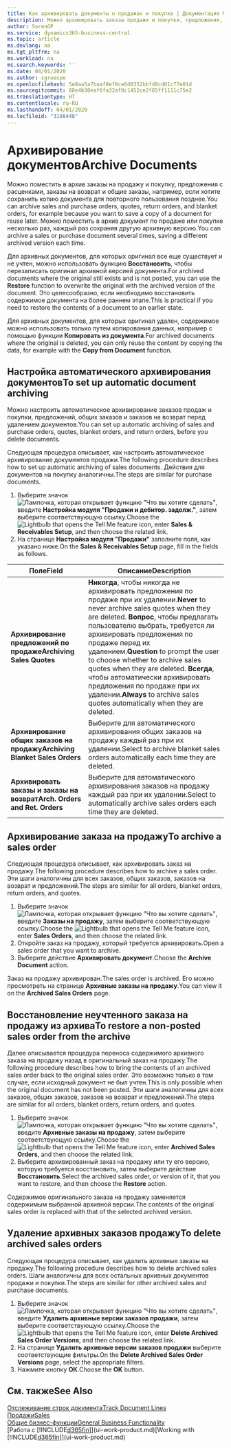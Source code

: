 ```yaml
---
title: Как архивировать документы о продажах и покупке | Документация Майкрософт
description: Можно архивировать заказы продажи и покупки, предложения, заказы на возврат и общие заказы, и можно использовать архивный документ для восстановления документа, из которого он был архивирован.
author: SorenGP
ms.service: dynamics365-business-central
ms.topic: article
ms.devlang: na
ms.tgt_pltfrm: na
ms.workload: na
ms.search.keywords: ''
ms.date: 04/01/2020
ms.author: sgroespe
ms.openlocfilehash: 5e8aa5a7baaf8ef8ce6d0352bbfd8cd01c77e01d
ms.sourcegitcommit: 88e4b30eaf6fa32af0c1452ce2f85ff1111c75e2
ms.translationtype: HT
ms.contentlocale: ru-RU
ms.lasthandoff: 04/01/2020
ms.locfileid: "3188448"
---
```

# <a name="archive-documents"></a><span data-ttu-id="e7d32-103">Архивирование документов</span><span class="sxs-lookup"><span data-stu-id="e7d32-103">Archive Documents</span></span>
<span data-ttu-id="e7d32-104">Можно поместить в архив заказы на продажу и покупку, предложения с расценками, заказы на возврат и общие заказы, например, если хотите сохранить копию документа для повторного пользования позднее.</span><span class="sxs-lookup"><span data-stu-id="e7d32-104">You can archive sales and purchase orders, quotes, return orders, and blanket orders, for example because you want to save a copy of a document for reuse later.</span></span> <span data-ttu-id="e7d32-105">Можно поместить в архив документ по продаже или покупке несколько раз, каждый раз сохраняя другую архивную версию.</span><span class="sxs-lookup"><span data-stu-id="e7d32-105">You can archive a sales or purchase document several times, saving a different archived version each time.</span></span>

<span data-ttu-id="e7d32-106">Для архивных документов, для которых оригинал все еще существует и не учтен, можно использовать функцию **Восстановить**, чтобы перезаписать оригинал архивной версией документа.</span><span class="sxs-lookup"><span data-stu-id="e7d32-106">For archived documents where the original still exists and is not posted, you can use the **Restore** function to overwrite the original with the archived version of the document.</span></span> <span data-ttu-id="e7d32-107">Это целесообразно, если необходимо восстановить содержимое документа на более раннем этапе.</span><span class="sxs-lookup"><span data-stu-id="e7d32-107">This is practical if you need to restore the contents of a document to an earlier state.</span></span>

<span data-ttu-id="e7d32-108">Для архивных документов, для которых оригинал удален, содержимое можно использовать только путем копирования данных, например с помощью функции **Копировать из документа**.</span><span class="sxs-lookup"><span data-stu-id="e7d32-108">For archived documents where the original is deleted, you can only reuse the content by copying the data, for example with the **Copy from Document** function.</span></span>   

## <a name="to-set-up-automatic-document-archiving"></a><span data-ttu-id="e7d32-109">Настройка автоматического архивирования документов</span><span class="sxs-lookup"><span data-stu-id="e7d32-109">To set up automatic document archiving</span></span>  
<span data-ttu-id="e7d32-110">Можно настроить автоматическое архивирование заказов продаж и покупки, предложений, общих заказов и заказов на возврат перед удалением документов.</span><span class="sxs-lookup"><span data-stu-id="e7d32-110">You can set up automatic archiving of sales and purchase orders, quotes, blanket orders, and return orders, before you delete documents.</span></span>

<span data-ttu-id="e7d32-111">Следующая процедура описывает, как настроить автоматическое архивирование документов продажи.</span><span class="sxs-lookup"><span data-stu-id="e7d32-111">The following procedure describes how to set up automatic archiving of sales documents.</span></span> <span data-ttu-id="e7d32-112">Действия для документов на покупку аналогичны.</span><span class="sxs-lookup"><span data-stu-id="e7d32-112">The steps are similar for purchase documents.</span></span>
1.  <span data-ttu-id="e7d32-113">Выберите значок ![Лампочка, которая открывает функцию "Что вы хотите сделать"](media/ui-search/search_small.png "Что вы хотите сделать"), введите **Настройка модуля "Продажи и дебитор. задолж."**, затем выберите соответствующую ссылку.</span><span class="sxs-lookup"><span data-stu-id="e7d32-113">Choose the ![Lightbulb that opens the Tell Me feature](media/ui-search/search_small.png "Tell me what you want to do") icon, enter **Sales & Receivables Setup**, and then choose the related link.</span></span>
2. <span data-ttu-id="e7d32-114">На странице **Настройка модуля "Продажи"** заполните поля, как указано ниже.</span><span class="sxs-lookup"><span data-stu-id="e7d32-114">On the **Sales & Receivables Setup** page, fill in the fields as follows.</span></span>

|<span data-ttu-id="e7d32-115">Поле</span><span class="sxs-lookup"><span data-stu-id="e7d32-115">Field</span></span>|<span data-ttu-id="e7d32-116">Описание</span><span class="sxs-lookup"><span data-stu-id="e7d32-116">Description</span></span>|
|-----|-----------|
|<span data-ttu-id="e7d32-117">**Архивирование предложений по продаже**</span><span class="sxs-lookup"><span data-stu-id="e7d32-117">**Archiving Sales Quotes**</span></span>|<span data-ttu-id="e7d32-118">**Никогда**, чтобы никогда не архивировать предложения по продаже при их удалении.</span><span class="sxs-lookup"><span data-stu-id="e7d32-118">**Never** to never archive sales quotes when they are deleted.</span></span> <span data-ttu-id="e7d32-119">**Вопрос**, чтобы предлагать пользователю выбрать, требуется ли архивировать предложения по продаже перед их удалением.</span><span class="sxs-lookup"><span data-stu-id="e7d32-119">**Question** to prompt the user to choose whether to archive sales quotes when they are deleted.</span></span> <span data-ttu-id="e7d32-120">**Всегда**, чтобы автоматически архивировать предложения по продаже при их удалении.</span><span class="sxs-lookup"><span data-stu-id="e7d32-120">**Always** to archive sales quotes automatically when they are deleted.</span></span>|
|<span data-ttu-id="e7d32-121">**Архивирование общих заказов на продажу**</span><span class="sxs-lookup"><span data-stu-id="e7d32-121">**Archiving Blanket Sales Orders**</span></span>|<span data-ttu-id="e7d32-122">Выберите для автоматического архивирования общих заказов на продажу каждый раз при их удалении.</span><span class="sxs-lookup"><span data-stu-id="e7d32-122">Select to archive blanket sales orders automatically each time they are deleted.</span></span>|
|<span data-ttu-id="e7d32-123">**Архивировать заказы и заказы на возврат**</span><span class="sxs-lookup"><span data-stu-id="e7d32-123">**Arch. Orders and Ret. Orders**</span></span>|<span data-ttu-id="e7d32-124">Выберите для автоматического архивирования заказов на продажу каждый раз при их удалении.</span><span class="sxs-lookup"><span data-stu-id="e7d32-124">Select to automatically archive sales orders each time they are deleted.</span></span>|

## <a name="to-archive-a-sales-order"></a><span data-ttu-id="e7d32-125">Архивирование заказа на продажу</span><span class="sxs-lookup"><span data-stu-id="e7d32-125">To archive a sales order</span></span>
<span data-ttu-id="e7d32-126">Следующая процедура описывает, как архивировать заказ на продажу.</span><span class="sxs-lookup"><span data-stu-id="e7d32-126">The following procedure describes how to archive a sales order.</span></span> <span data-ttu-id="e7d32-127">Эти шаги аналогичны для всех заказов, общих заказов, заказов на возврат и предложений.</span><span class="sxs-lookup"><span data-stu-id="e7d32-127">The steps are similar for all orders, blanket orders, return orders, and quotes.</span></span>

1.  <span data-ttu-id="e7d32-128">Выберите значок ![Лампочка, которая открывает функцию "Что вы хотите сделать"](media/ui-search/search_small.png "Что вы хотите сделать"), введите **Заказы на продажу**, затем выберите соответствующую ссылку.</span><span class="sxs-lookup"><span data-stu-id="e7d32-128">Choose the ![Lightbulb that opens the Tell Me feature](media/ui-search/search_small.png "Tell me what you want to do") icon, enter **Sales Orders**, and then choose the related link.</span></span>  
2.  <span data-ttu-id="e7d32-129">Откройте заказ на продажу, который требуется архивировать.</span><span class="sxs-lookup"><span data-stu-id="e7d32-129">Open a sales order that you want to archive.</span></span>  
3.  <span data-ttu-id="e7d32-130">Выберите действие **Архивировать документ**.</span><span class="sxs-lookup"><span data-stu-id="e7d32-130">Choose the **Archive Document** action.</span></span>

<span data-ttu-id="e7d32-131">Заказ на продажу архивирован.</span><span class="sxs-lookup"><span data-stu-id="e7d32-131">The sales order is archived.</span></span> <span data-ttu-id="e7d32-132">Его можно просмотреть на странице **Архивные заказы на продажу**.</span><span class="sxs-lookup"><span data-stu-id="e7d32-132">You can view it on the **Archived Sales Orders** page.</span></span>

## <a name="to-restore-a-non-posted-sales-order-from-the-archive"></a><span data-ttu-id="e7d32-133">Восстановление неучтенного заказа на продажу из архива</span><span class="sxs-lookup"><span data-stu-id="e7d32-133">To restore a non-posted sales order from the archive</span></span>
<span data-ttu-id="e7d32-134">Далее описывается процедура переноса содержимого архивного заказа на продажу назад в оригинальный заказ на продажу.</span><span class="sxs-lookup"><span data-stu-id="e7d32-134">The following procedure describes how to bring the contents of an archived sales order back to the original sales order.</span></span> <span data-ttu-id="e7d32-135">Это возможно только в том случае, если исходный документ не был учтен.</span><span class="sxs-lookup"><span data-stu-id="e7d32-135">This is only possible when the original document has not been posted.</span></span> <span data-ttu-id="e7d32-136">Эти шаги аналогичны для всех заказов, общих заказов, заказов на возврат и предложений.</span><span class="sxs-lookup"><span data-stu-id="e7d32-136">The steps are similar for all orders, blanket orders, return orders, and quotes.</span></span>

1. <span data-ttu-id="e7d32-137">Выберите значок ![Лампочка, которая открывает функцию "Что вы хотите сделать"](media/ui-search/search_small.png "Что вы хотите сделать"), введите **Архивные заказы на продажу**, затем выберите соответствующую ссылку.</span><span class="sxs-lookup"><span data-stu-id="e7d32-137">Choose the ![Lightbulb that opens the Tell Me feature](media/ui-search/search_small.png "Tell me what you want to do") icon, enter **Archived Sales Orders**, and then choose the related link.</span></span>
2. <span data-ttu-id="e7d32-138">Выберите архивированный заказ на продажу или ту его версию, которую требуется восстановить, затем выберите действие **Восстановить**.</span><span class="sxs-lookup"><span data-stu-id="e7d32-138">Select the archived sales order, or version of it, that you want to restore, and then choose the **Restore** action.</span></span>  

<span data-ttu-id="e7d32-139">Содержимое оригинального заказа на продажу заменяется содержимым выбранной архивной версии.</span><span class="sxs-lookup"><span data-stu-id="e7d32-139">The contents of the original sales order is replaced with that of the selected archived version.</span></span>

## <a name="to-delete-archived-sales-orders"></a><span data-ttu-id="e7d32-140">Удаление архивных заказов продажу</span><span class="sxs-lookup"><span data-stu-id="e7d32-140">To delete archived sales orders</span></span>
<span data-ttu-id="e7d32-141">Следующая процедура описывает, как удалить архивные заказы на продажу.</span><span class="sxs-lookup"><span data-stu-id="e7d32-141">The following procedure describes how to delete archived sales orders.</span></span> <span data-ttu-id="e7d32-142">Шаги аналогичны для всех остальных архивных документов продажи и покупки.</span><span class="sxs-lookup"><span data-stu-id="e7d32-142">The steps are similar for other archived sales and purchase documents.</span></span>

1.  <span data-ttu-id="e7d32-143">Выберите значок ![Лампочка, которая открывает функцию "Что вы хотите сделать"](media/ui-search/search_small.png "Что вы хотите сделать"), введите **Удалить архивные версии заказов продажи**, затем выберите соответствующую ссылку.</span><span class="sxs-lookup"><span data-stu-id="e7d32-143">Choose the ![Lightbulb that opens the Tell Me feature](media/ui-search/search_small.png "Tell me what you want to do") icon, enter **Delete Archived Sales Order Versions**, and then choose the related link.</span></span>  
2.  <span data-ttu-id="e7d32-144">На странице **Удалить архивные версии заказов продажи** выберите соответствующие фильтры.</span><span class="sxs-lookup"><span data-stu-id="e7d32-144">On the **Delete Archived Sales Order Versions** page, select the appropriate filters.</span></span>  
3.  <span data-ttu-id="e7d32-145">Нажмите кнопку **ОК**.</span><span class="sxs-lookup"><span data-stu-id="e7d32-145">Choose the **OK** button.</span></span>

## <a name="see-also"></a><span data-ttu-id="e7d32-146">См. также</span><span class="sxs-lookup"><span data-stu-id="e7d32-146">See Also</span></span>
[<span data-ttu-id="e7d32-147">Отслеживание строк документа</span><span class="sxs-lookup"><span data-stu-id="e7d32-147">Track Document Lines</span></span>](across-how-to-track-document-lines.md)  
[<span data-ttu-id="e7d32-148">Продажи</span><span class="sxs-lookup"><span data-stu-id="e7d32-148">Sales</span></span>](sales-manage-sales.md)  
[<span data-ttu-id="e7d32-149">Общие бизнес-функции</span><span class="sxs-lookup"><span data-stu-id="e7d32-149">General Business Functionality</span></span>](ui-across-business-areas.md)  
<span data-ttu-id="e7d32-150">[Работа с [!INCLUDE[d365fin](includes/d365fin_md.md)]](ui-work-product.md)</span><span class="sxs-lookup"><span data-stu-id="e7d32-150">[Working with [!INCLUDE[d365fin](includes/d365fin_md.md)]](ui-work-product.md)</span></span>
